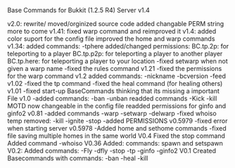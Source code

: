 Base Commands for Bukkit (1.2.5 R4) Server v1.4


v2.0:
rewrite/ moved/orginized source code
added changable PERM string
more to come
v1.41:
fixed warp command and reimproved it
v1.4:
added color suport for the config file
improved the home and warp commands
v1.34:
added commands:
-tphere
added/changed permissions:
BC.tp.2p: for teleporting to a player
BC.tp.p2p: for teleporting a player to another player
BC.tp.here: for teleporting a player to your location
-fixed setwarp when not given a warp name
-fixed the rules command
v1.21
-fixed the permissions for the warp command
v1.2
added commands:
-nickname
-bcversion
-feed
v1.02
-fixed the tp command
-fixed the heal command (for healing others)
v1.01
-fixed start-up BaseCommands thinking that its missing a important File
v1.0
-added commands:
-ban
-unban
readded commands
-Kick
-kill
MOTD now changeable in the config file
readded permissions for ginfo and ginfo2
v0.81
-added commands
-warp
-setwarp
-delwarp
-fixed whoiso
temp removed:
-kill
-ignite
-stop
-added PERMISSIONS
v0.5979
-fixed error when starting server
v0.5978
-Added home and sethome commands
-fixed file saving multiple homes in the same world
V0.4
Fixed the stop command
Added command
-whoiso
V0.36
Added: commands: spawn and setspawn
V0.2:  Added commands:
-Fly
-dfly
-stop
-tp
-ginfo
-ginfo2
V0.1 Created Basecommands with commands:
-ban
-heal
-kill